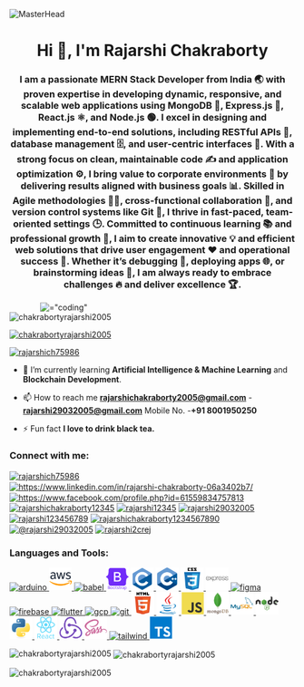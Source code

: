![MasterHead](https://images.prismic.io/loco-blogs/79328284-f97b-489f-924c-eb3b17e34b56_image2.png?auto=compress%2Cformat&rect=0%2C0%2C1999%2C1124&w=1920&h=1080&ar=1.91%3A1)
<h1 align="center">Hi 👋, I'm Rajarshi Chakraborty</h1>
<h3 align="center">I am a passionate MERN Stack Developer from India 🌏 with proven expertise in developing dynamic, responsive, and scalable web applications using MongoDB 🍃, Express.js 🚀, React.js ⚛️, and Node.js 🟢. I excel in designing and implementing end-to-end solutions, including RESTful APIs 🔗, database management 🗄️, and user-centric interfaces 🎨. With a strong focus on clean, maintainable code ✍️ and application optimization ⚙️, I bring value to corporate environments 🏢 by delivering results aligned with business goals 📊. Skilled in Agile methodologies 🧑‍💻, cross-functional collaboration 🤝, and version control systems like Git 🔄, I thrive in fast-paced, team-oriented settings 🕒. Committed to continuous learning 📚 and professional growth 🚀, I aim to create innovative 💡 and efficient web solutions that drive user engagement ❤️ and operational success 🌟. Whether it’s debugging 🐛, deploying apps 🌐, or brainstorming ideas 💭, I am always ready to embrace challenges 🔥 and deliver excellence 🏆.</h3>
<img alt=="coding" align = "right"  width="450"  border-radius="25" src ="https://plus.unsplash.com/premium_photo-1663040543387-cb7c78c4f012?fm=jpg&q=60&w=3000&ixlib=rb-4.0.3&ixid=M3wxMjA3fDB8MHxzZWFyY2h8MXx8Y29tcHV0ZXIlMjBlbmdpbmVlcnxlbnwwfHwwfHx8MA%3D%3D" />
<p align="left"> <img src="https://komarev.com/ghpvc/?username=chakrabortyrajarshi2005&label=Profile%20views&color=0e75b6&style=flat" alt="chakrabortyrajarshi2005" /> </p>

<p align="left"> <a href="https://github.com/ryo-ma/github-profile-trophy"><img src="https://github-profile-trophy.vercel.app/?username=chakrabortyrajarshi2005" alt="chakrabortyrajarshi2005" /></a> </p>

<p align="left"> <a href="https://twitter.com/rajarshich75986" target="blank"><img src="https://img.shields.io/twitter/follow/rajarshich75986?logo=twitter&style=for-the-badge" alt="rajarshich75986" /></a> </p>

- 🌱 I’m currently learning **Artificial Intelligence & Machine Learning** and **Blockchain Development**.

- 📫 How to reach me **rajarshichakraborty2005@gmail.com**
                    - **rajarshi29032005@gmail.com**
   Mobile No. -**+91 8001950250**  
- ⚡ Fun fact **I love to drink black tea.**

<h3 align="left">Connect with me:</h3>
<p align="left">
<a href="https://twitter.com/rajarshich75986" target="blank"><img align="center" src="https://raw.githubusercontent.com/rahuldkjain/github-profile-readme-generator/master/src/images/icons/Social/twitter.svg" alt="rajarshich75986" height="30" width="40" /></a>
<a href="https://linkedin.com/in/https://www.linkedin.com/in/rajarshi-chakraborty-06a3402b7/" target="blank"><img align="center" src="https://raw.githubusercontent.com/rahuldkjain/github-profile-readme-generator/master/src/images/icons/Social/linked-in-alt.svg" alt="https://www.linkedin.com/in/rajarshi-chakraborty-06a3402b7/" height="30" width="40" /></a>
<a href="https://fb.com/https://www.facebook.com/profile.php?id=61559834757813" target="blank"><img align="center" src="https://raw.githubusercontent.com/rahuldkjain/github-profile-readme-generator/master/src/images/icons/Social/facebook.svg" alt="https://www.facebook.com/profile.php?id=61559834757813" height="30" width="40" /></a>
<a href="https://instagram.com/rajarshichakraborty12345" target="blank"><img align="center" src="https://raw.githubusercontent.com/rahuldkjain/github-profile-readme-generator/master/src/images/icons/Social/instagram.svg" alt="rajarshichakraborty12345" height="30" width="40" /></a>
<a href="https://www.codechef.com/users/rajarshi12345" target="blank"><img align="center" src="https://cdn.jsdelivr.net/npm/simple-icons@3.1.0/icons/codechef.svg" alt="rajarshi12345" height="30" width="40" /></a>
<a href="https://www.hackerrank.com/rajarshi29032005" target="blank"><img align="center" src="https://raw.githubusercontent.com/rahuldkjain/github-profile-readme-generator/master/src/images/icons/Social/hackerrank.svg" alt="rajarshi29032005" height="30" width="40" /></a>
<a href="https://codeforces.com/profile/rajarshi123456789" target="blank"><img align="center" src="https://raw.githubusercontent.com/rahuldkjain/github-profile-readme-generator/master/src/images/icons/Social/codeforces.svg" alt="rajarshi123456789" height="30" width="40" /></a>
<a href="https://www.leetcode.com/rajarshichakraborty1234567890" target="blank"><img align="center" src="https://raw.githubusercontent.com/rahuldkjain/github-profile-readme-generator/master/src/images/icons/Social/leet-code.svg" alt="rajarshichakraborty1234567890" height="30" width="40" /></a>
<a href="https://www.hackerearth.com/@rajarshi29032005" target="blank"><img align="center" src="https://raw.githubusercontent.com/rahuldkjain/github-profile-readme-generator/master/src/images/icons/Social/hackerearth.svg" alt="@rajarshi29032005" height="30" width="40" /></a>
<a href="https://auth.geeksforgeeks.org/user/rajarshi2crej" target="blank"><img align="center" src="https://raw.githubusercontent.com/rahuldkjain/github-profile-readme-generator/master/src/images/icons/Social/geeks-for-geeks.svg" alt="rajarshi2crej" height="30" width="40" /></a>
</p>

<h3 align="left">Languages and Tools:</h3>
<p align="left"> <a href="https://www.arduino.cc/" target="_blank" rel="noreferrer"> <img src="https://cdn.worldvectorlogo.com/logos/arduino-1.svg" alt="arduino" width="40" height="40"/> </a> <a href="https://aws.amazon.com" target="_blank" rel="noreferrer"> <img src="https://raw.githubusercontent.com/devicons/devicon/master/icons/amazonwebservices/amazonwebservices-original-wordmark.svg" alt="aws" width="40" height="40"/> </a> <a href="https://babeljs.io/" target="_blank" rel="noreferrer"> <img src="https://www.vectorlogo.zone/logos/babeljs/babeljs-icon.svg" alt="babel" width="40" height="40"/> </a> <a href="https://getbootstrap.com" target="_blank" rel="noreferrer"> <img src="https://raw.githubusercontent.com/devicons/devicon/master/icons/bootstrap/bootstrap-plain-wordmark.svg" alt="bootstrap" width="40" height="40"/> </a> <a href="https://www.cprogramming.com/" target="_blank" rel="noreferrer"> <img src="https://raw.githubusercontent.com/devicons/devicon/master/icons/c/c-original.svg" alt="c" width="40" height="40"/> </a> <a href="https://www.w3schools.com/cpp/" target="_blank" rel="noreferrer"> <img src="https://raw.githubusercontent.com/devicons/devicon/master/icons/cplusplus/cplusplus-original.svg" alt="cplusplus" width="40" height="40"/> </a> <a href="https://www.w3schools.com/css/" target="_blank" rel="noreferrer"> <img src="https://raw.githubusercontent.com/devicons/devicon/master/icons/css3/css3-original-wordmark.svg" alt="css3" width="40" height="40"/> </a> <a href="https://expressjs.com" target="_blank" rel="noreferrer"> <img src="https://raw.githubusercontent.com/devicons/devicon/master/icons/express/express-original-wordmark.svg" alt="express" width="40" height="40"/> </a> <a href="https://www.figma.com/" target="_blank" rel="noreferrer"> <img src="https://www.vectorlogo.zone/logos/figma/figma-icon.svg" alt="figma" width="40" height="40"/> </a> <a href="https://firebase.google.com/" target="_blank" rel="noreferrer"> <img src="https://www.vectorlogo.zone/logos/firebase/firebase-icon.svg" alt="firebase" width="40" height="40"/> </a> <a href="https://flutter.dev" target="_blank" rel="noreferrer"> <img src="https://www.vectorlogo.zone/logos/flutterio/flutterio-icon.svg" alt="flutter" width="40" height="40"/> </a> <a href="https://cloud.google.com" target="_blank" rel="noreferrer"> <img src="https://www.vectorlogo.zone/logos/google_cloud/google_cloud-icon.svg" alt="gcp" width="40" height="40"/> </a> <a href="https://git-scm.com/" target="_blank" rel="noreferrer"> <img src="https://www.vectorlogo.zone/logos/git-scm/git-scm-icon.svg" alt="git" width="40" height="40"/> </a> <a href="https://www.w3.org/html/" target="_blank" rel="noreferrer"> <img src="https://raw.githubusercontent.com/devicons/devicon/master/icons/html5/html5-original-wordmark.svg" alt="html5" width="40" height="40"/> </a> <a href="https://www.java.com" target="_blank" rel="noreferrer"> <img src="https://raw.githubusercontent.com/devicons/devicon/master/icons/java/java-original.svg" alt="java" width="40" height="40"/> </a> <a href="https://developer.mozilla.org/en-US/docs/Web/JavaScript" target="_blank" rel="noreferrer"> <img src="https://raw.githubusercontent.com/devicons/devicon/master/icons/javascript/javascript-original.svg" alt="javascript" width="40" height="40"/> </a> <a href="https://www.mongodb.com/" target="_blank" rel="noreferrer"> <img src="https://raw.githubusercontent.com/devicons/devicon/master/icons/mongodb/mongodb-original-wordmark.svg" alt="mongodb" width="40" height="40"/> </a> <a href="https://www.mysql.com/" target="_blank" rel="noreferrer"> <img src="https://raw.githubusercontent.com/devicons/devicon/master/icons/mysql/mysql-original-wordmark.svg" alt="mysql" width="40" height="40"/> </a> <a href="https://nodejs.org" target="_blank" rel="noreferrer"> <img src="https://raw.githubusercontent.com/devicons/devicon/master/icons/nodejs/nodejs-original-wordmark.svg" alt="nodejs" width="40" height="40"/> </a> <a href="https://www.python.org" target="_blank" rel="noreferrer"> <img src="https://raw.githubusercontent.com/devicons/devicon/master/icons/python/python-original.svg" alt="python" width="40" height="40"/> </a> <a href="https://reactjs.org/" target="_blank" rel="noreferrer"> <img src="https://raw.githubusercontent.com/devicons/devicon/master/icons/react/react-original-wordmark.svg" alt="react" width="40" height="40"/> </a> <a href="https://redux.js.org" target="_blank" rel="noreferrer"> <img src="https://raw.githubusercontent.com/devicons/devicon/master/icons/redux/redux-original.svg" alt="redux" width="40" height="40"/> </a> <a href="https://sass-lang.com" target="_blank" rel="noreferrer"> <img src="https://raw.githubusercontent.com/devicons/devicon/master/icons/sass/sass-original.svg" alt="sass" width="40" height="40"/> </a> <a href="https://tailwindcss.com/" target="_blank" rel="noreferrer"> <img src="https://www.vectorlogo.zone/logos/tailwindcss/tailwindcss-icon.svg" alt="tailwind" width="40" height="40"/> </a> <a href="https://www.typescriptlang.org/" target="_blank" rel="noreferrer"> <img src="https://raw.githubusercontent.com/devicons/devicon/master/icons/typescript/typescript-original.svg" alt="typescript" width="40" height="40"/> </a> </p>

<p><img align="left" src="https://github-readme-stats.vercel.app/api/top-langs?username=chakrabortyrajarshi2005&show_icons=true&locale=en&layout=compact" alt="chakrabortyrajarshi2005" /></p>

<p>&nbsp;<img align="center" src="https://github-readme-stats.vercel.app/api?username=chakrabortyrajarshi2005&show_icons=true&locale=en" alt="chakrabortyrajarshi2005" /></p>

<p><img align="center" src="https://github-readme-streak-stats.herokuapp.com/?user=chakrabortyrajarshi2005&" alt="chakrabortyrajarshi2005" /></p>
